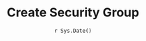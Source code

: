 ---
title : "Create Security Group"
date :  "`r Sys.Date()`" 
weight : 6
chapter : true
pre : " <b> 2.6 </b> "
---